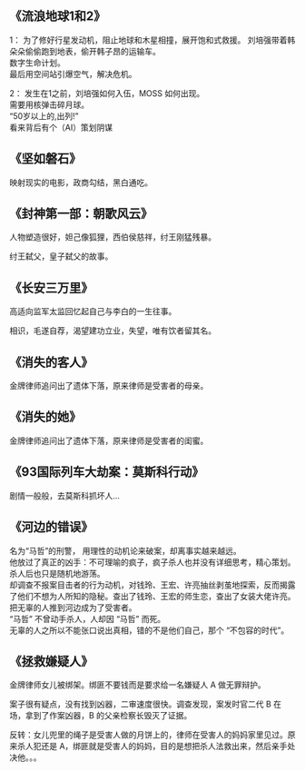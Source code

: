 


## 《流浪地球1和2》

1： 为了修好行星发动机，阻止地球和木星相撞，展开饱和式救援。
刘培强带着韩朵朵偷偷跑到地表，偷开韩子昂的运输车。  
数字生命计划。  
最后用空间站引爆空气，解决危机。  

2： 发生在1之前，刘培强如何入伍，MOSS 如何出现。  
需要用核弹击碎月球。  
“50岁以上的,出列!”  
看来背后有个（AI）策划阴谋


## 《坚如磐石》

映射现实的电影，政商勾结，黑白通吃。

## 《封神第一部：朝歌风云》

人物塑造很好，妲己像狐狸，西伯侯慈祥，纣王刚猛残暴。

纣王弑父，皇子弑父的故事。


## 《长安三万里》

高适向监军太监回忆起自己与李白的一生往事。

相识，毛遂自荐，渴望建功立业，失望，唯有饮者留其名。


## 《消失的客人》

金牌律师追问出了遗体下落，原来律师是受害者的母亲。


## 《消失的她》

金牌律师追问出了遗体下落，原来律师是受害者的闺蜜。


## 《93国际列车大劫案：莫斯科行动》

剧情一般般，去莫斯科抓坏人...  


## 《河边的错误》

名为“马哲”的刑警， 用理性的动机论来破案，却离事实越来越远。  
他放过了真正的凶手：不可理喻的疯子，疯子杀人也并没有详细思考，精心策划。杀人后也只是随机地游荡。  
却调查不报案目击者的行为动机，对钱玲、王宏、许亮抽丝剥茧地探索，反而揭露了他们不想为人所知的隐秘。查出了钱玲、王宏的师生恋，查出了女装大佬许亮。把无辜的人推到河边成为了受害者。  
“马哲” 不曾动手杀人，人却因 “马哲” 而死。  
无辜的人之所以不能张口说出真相，错的不是他们自己，那个 “不包容的时代”。  


## 《拯救嫌疑人》

金牌律师女儿被绑架。绑匪不要钱而是要求给一名嫌疑人 A 做无罪辩护。  

案子很有疑点，没有找到凶器，二审速度很快。调查发现，案发时官二代 B 在场，拿到了作案凶器，B 的父亲检察长毁灭了证据。

反转：女儿兜里的绳子是受害人做的月饼上的，律师在受害人的妈妈家里见过。原来杀人犯还是 A，绑匪就是受害人的妈妈，目的是想把杀人法救出来，然后亲手处决他。。。



